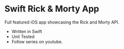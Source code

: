 # Swift Rick & Morty App

Full featured iOS app showcasing the Rick and Morty API.

- Written in Swift
- Unit Tested
- Follow series on youtube.
